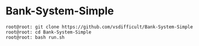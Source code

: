# Bank-System-Simple
```
root@root: git clone https://github.com/vsdifficult/Bank-System-Simple
root@root: cd Bank-System-Simple
root@root: bash run.sh
```
